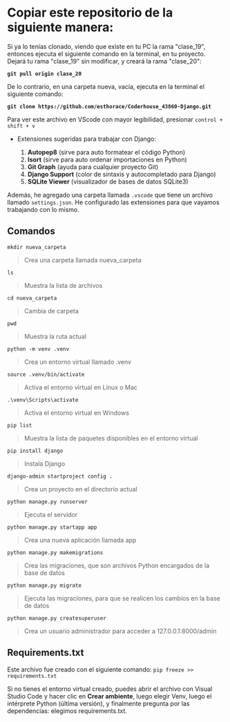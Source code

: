 # Copiar este repositorio de la siguiente manera:

Si ya lo tenías clonado, viendo que existe en tu PC la rama "clase_19", entonces ejecuta el siguiente comando en la terminal, en tu proyecto. Dejará tu rama "clase_19" sin modificar, y creará la rama "clase_20":

**`git pull origin clase_20`**

De lo contrario, en una carpeta nueva, vacía, ejecuta en la terminal el siguiente comando:

**`git clone https://github.com/esthorace/Coderhouse_43860-Django.git`**

Para ver este archivo en VScode con mayor legibilidad, presionar `control + shift + v`

- Extensiones sugeridas para trabajar con Django:

    1. **Autopep8** (sirve para auto formatear el código Python)
    2. **Isort** (sirve para auto ordenar importaciones en Python)
    3. **Git Graph** (ayuda para cualquier proyecto Git)
    4. **Django Support** (color de sintaxis y autocompletado para Django)
    5. **SQLite Viewer** (visualizador de bases de datos SQLite3)

Además, he agregado una carpeta llamada `.vscode` que tiene un archivo llamado `settings.json`. He configurado las extensiones para que vayamos trabajando con lo mismo.

## Comandos

`mkdir nueva_carpeta`
> Crea una carpeta llamada nueva_carpeta

`ls`
> Muestra la lista de archivos

`cd nueva_carpeta`
> Cambia de carpeta

`pwd`
> Muestra la ruta actual

`python -m venv .venv`
> Crea un entorno virtual llamado .venv

`source .venv/bin/activate`
> Activa el entorno virtual en Linux o Mac

`.\venv\Scripts\activate`
> Activa el entorno virtual en Windows

`pip list`
> Muestra la lista de paquetes disponibles en el entorno virtual

`pip install django`
> Instala Django

`django-admin startproject config .`
> Crea un proyecto en el directorio actual

`python manage.py runserver`
> Ejecuta el servidor

`python manage.py startapp app`
> Crea una nueva aplicación llamada app

`python manage.py makemigrations`
> Crea las migraciones, que son archivos Python encargados de la base de datos

`python manage.py migrate`
> Ejecuta las migraciones, para que se realicen los cambios en la base de datos

`python manage.py createsuperuser`
> Crea un usuario administrador para acceder a 127.0.0.1:8000/admin

## Requirements.txt

Este archivo fue creado con el siguiente comando:
`pip freeze >> requirements.txt`

Si no tienes el entorno virtual creado, puedes abrir el archivo con Visual Studio Code y hacer clic en **Crear ambiente**, luego elegir Venv, luego el intérprete Python (última versión), y finalmente pregunta por las dependencias: elegimos requirements.txt.
